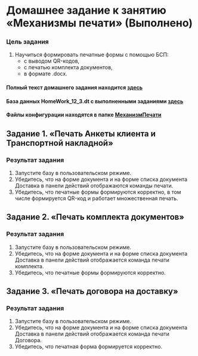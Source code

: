 # Домашнее задание к занятию «Механизмы печати» (Выполнено)

### Цель задания

1. Научиться формировать печатные формы с помощью БСП:
    - с выводом QR-кодов,
    - с печатью комплекта документов,
    - в формате .docx.

#### Полный текст домашнего задания находится [здесь](https://github.com/ObzhigalovSV/Netology_PrintingMechanisms/blob/main/homework-12-3.md)
#### База данных HomeWork_12_3.dt с выполненными заданиями [здесь](https://github.com/ObzhigalovSV/Netology_PrintingMechanisms/releases/tag/HomeWork_12_3)
#### Файлы конфигурации находятся в папке [МеханизмПечати](https://github.com/ObzhigalovSV/Netology_PrintingMechanisms/tree/main/%D0%9C%D0%B5%D1%85%D0%B0%D0%BD%D0%B8%D0%B7%D0%BC%D0%9F%D0%B5%D1%87%D0%B0%D1%82%D0%B8)
## Задание 1. «Печать Анкеты клиента и Транспортной накладной»

### Результат задания
1. Запустите базу в пользовательском режиме.
2. Убедитесь, что на форме документа и на форме списка документа Доставка в панели действий отображаются команды печати.
3. Убедитесь, что печатные формы формируются корректно, в том числе формируется QR-код и работает множественная печать.


## Задание 2. «Печать комплекта документов»

### Результат задания
1. Запустите базу в пользовательском режиме.
2. Убедитесь, что на форме документа и на форме списка документа Доставка в панели действий отображается команда печати комплекта.
3. Убедитесь, что печатные формы формируются корректно.


## Задание 3. «Печать договора на доставку»
### Результат задания
1. Запустите базу в пользовательском режиме.
2. Убедитесь, что на форме документа и на форме списка документа Доставка в панели действий отображается команда печати Договора.
3. Убедитесь, что печатная форма формируется корректно.
